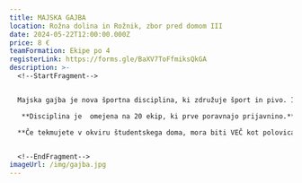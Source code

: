 ```yaml
---
title: MAJSKA GAJBA
location: Rožna dolina in Rožnik, zbor pred domom III
date: 2024-05-22T12:00:00.000Z
price: 8 €
teamFormation: Ekipe po 4
registerLink: https://forms.gle/BaXV7ToFfmiksQkGA
description: >-
  <!--StartFragment-->


  Majska gajba je nova športna disciplina, ki združuje šport in pivo. Igra izvira iz obronkov Pohorja, natančneje iz Slovenske Bistrice, kjer se v originalu imenuje Piratlon. Za potrebe majskih iger smo traso in ime igre prilagodili, v pravilih pa ostajamo zvesti ustanoviteljem, ki so svetu predstavili to novo kraljico športa. Ekipo sestavljajo štirje posamezniki, ki jih na trasi zvesto spremlja gajba. Tekmovalci morajo prehoditi (ali preteči) v naprej določeno traso, cilj pa morajo prečkati s prazno gajbo! Da pa tekmovanje ni prelahko, bodo ob poti pripravljene tudi dodatne postojanke z nalogami, ki jih mora ekipa opraviti, da lahko nadaljuje proti cilju. Natančnejša navodila pa bodo prestavljena pred samim začetkom tekmovanja.

   **Disciplina je  omejena na 20 ekip, ki prve poravnajo prijavnino.** 

  **Če tekmujete v okviru študentskega doma, mora biti VEČ kot polovica ekipe sestavljena iz stanovalcev istega doma, hkrati pa se morate uvrstiti med najboljše tri. Prva ekipa prejme 12 točk, druga 10 točk ter tretja 8 točk.**


  <!--EndFragment-->
imageUrl: /img/gajba.jpg
---
```

